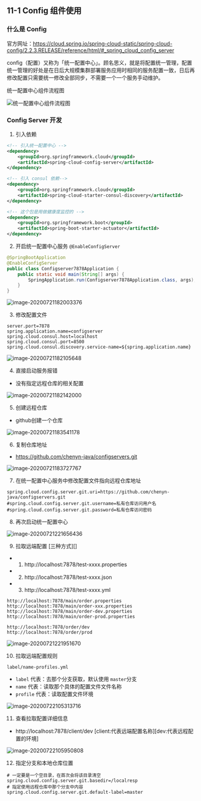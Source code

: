 ## 11-1 Config 组件使用

### 什么是 Config

官方网址：https://cloud.spring.io/spring-cloud-static/spring-cloud-config/2.2.3.RELEASE/reference/html/#_spring_cloud_config_server

config（配置）又称为「统一配置中心」。顾名思义，就是将配置统一管理，配置统一管理的好处是在日后大规模集群部署服务应用时相同的服务配置一致，日后再修改配置只需要统一修改全部同步，不需要一个一个服务手动维护。

统一配置中心组件流程图

![统一配置中心组件流程图](https://tva1.sinaimg.cn/large/008i3skNgy1gvu81rfri5j31q40g876c.jpg)

### Config Server 开发

1. 引入依赖


```xml
<!-- 引入统一配置中心 -->
<dependency>
    <groupId>org.springframework.cloud</groupId>
    <artifactId>spring-cloud-config-server</artifactId>
</dependency>

<!-- 引入 consul 依赖-->
<dependency>
    <groupId>org.springframework.cloud</groupId>
    <artifactId>spring-cloud-starter-consul-discovery</artifactId>
</dependency>

<!-- 这个包是用做健康度监控的 -->
<dependency>
    <groupId>org.springframework.boot</groupId>
    <artifactId>spring-boot-starter-actuator</artifactId>
</dependency>
```

2. 开启统一配置中心服务 `@EnableConfigServer`


```java
@SpringBootApplication
@EnableConfigServer
public class Configserver7878Application {
    public static void main(String[] args) {
        SpringApplication.run(Configserver7878Application.class, args);
    }
}
```

![image-20200721182003376](https://tva1.sinaimg.cn/large/008i3skNgy1gvu81uid2pj3290080taw.jpg)


3. 修改配置文件


```properties
server.port=7878
spring.application.name=configserver
spring.cloud.consul.host=localhost
spring.cloud.consul.port=8500
spring.cloud.consul.discovery.service-name=${spring.application.name}
```

![image-20200721182105648](https://tva1.sinaimg.cn/large/008i3skNgy1gvu81wlmunj31rq04ywg5.jpg)


4. 直接启动服务报错

-  没有指定远程仓库的相关配置


![image-20200721182142000](https://tva1.sinaimg.cn/large/008i3skNgy1gvu81ytrnoj32480dw76c.jpg)


5. 创建远程仓库

- github创建一个仓库


![image-20200721183541178](https://tva1.sinaimg.cn/large/008i3skNgy1gvu822m6onj31eq0lumz6.jpg)


6. 复制仓库地址

- https://github.com/chenyn-java/configservers.git


![image-20200721183727767](https://tva1.sinaimg.cn/large/008i3skNgy1gvu825qp6bj31xa0be0uz.jpg)


7. 在统一配置中心服务中修改配置文件指向远程仓库地址


```properties
spring.cloud.config.server.git.uri=https://github.com/chenyn-java/configservers.git
#spring.cloud.config.server.git.username=私有仓库访问用户名       
#spring.cloud.config.server.git.password=私有仓库访问密码				
```


8. 再次启动统一配置中心


![image-20200721221656436](https://tva1.sinaimg.cn/large/008i3skNgy1gvu828v1kij320q06odka.jpg)


9. 拉取远端配置 [三种方式][]

- 1. http://localhost:7878/test-xxxx.properties
- 2. http://localhost:7878/test-xxxx.json
- 3. http://localhost:7878/test-xxxx.yml



```
http://localhost:7878/main/order.properties
http://localhost:7878/main/order-xxx.properties
http://localhost:7878/main/order-dev.properties
http://localhost:7878/main/order-prod.properties

http://localhost:7878/order/dev
http://localhost:7878/order/prod
```








![image-20200721221951670](https://tva1.sinaimg.cn/large/008i3skNgy1gvu82b6rwoj31v80dadi7.jpg)


10. 拉取远端配置规则

```
label/name-profiles.yml
```

+ `label` 代表：去那个分支获取，默认使用 `master`分支
+ `name` 代表：读取那个具体的配置文件文件名称
+ `profile` 代表：读取配置文件环境


![image-20200722105313716](https://tva1.sinaimg.cn/large/008i3skNgy1gvu82dskj6j31ni07qaax.jpg)


11. 查看拉取配置详细信息

- http://localhost:7878/client/dev       [client:代表远端配置名称][dev:代表远程配置的环境]


![image-20200722105950808](https://tva1.sinaimg.cn/large/008i3skNgy1gvu82fqf7cj31nk0u0dlq.jpg)


12. 指定分支和本地仓库位置


```properties
# 一定要是一个空目录，在首次会将该目录清空
spring.cloud.config.server.git.basedir=/localresp
# 指定使用远程仓库中那个分支中内容
spring.cloud.config.server.git.default-label=master
```
